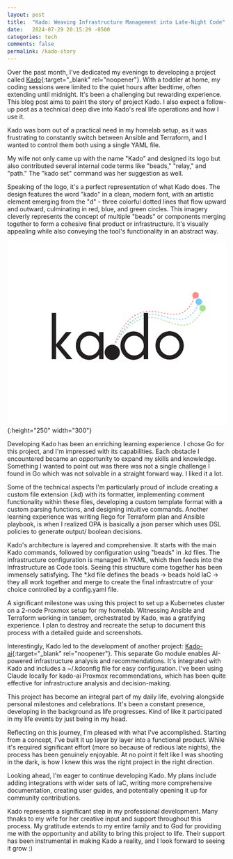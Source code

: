 ```yaml
---
layout: post
title:  "Kado: Weaving Infrastructure Management into Late-Night Code"
date:   2024-07-29 20:15:29 -0500
categories: tech
comments: false
permalink: /kado-story
---
```


Over the past month, I've dedicated my evenings to developing a project called [Kado](https://github.com/janpreet/kado){:target="_blank" rel="noopener"}. With a toddler at home, my coding sessions were limited to the quiet hours after bedtime, often extending until midnight. It's been a challenging but rewarding experience. This blog post aims to paint the story of project Kado. I also expect a follow-up post as a technical deep dive into Kado's real life operations and how I use it.

Kado was born out of a practical need in my homelab setup, as it was frustrating to constantly switch between Ansible and Terraform, and I wanted to control them both using a single YAML file.

My wife not only came up with the name "Kado" and designed its logo but also contributed several internal code terms like "beads," "relay," and "path." The "kado set" command was her suggestion as well.

Speaking of the logo, it's a perfect representation of what Kado does. The design features the word "kado" in a clean, modern font, with an artistic element emerging from the "d" - three colorful dotted lines that flow upward and outward, culminating in red, blue, and green circles. This imagery cleverly represents the concept of multiple "beads" or components merging together to form a cohesive final product or infrastructure. It's visually appealing while also conveying the tool's functionality in an abstract way.

![Kado logo](/assets/2024-07-29-kado-story/kado.png){:height="250" width="300"}

Developing Kado has been an enriching learning experience. I chose Go for this project, and I'm impressed with its capabilities. Each obstacle I encountered became an opportunity to expand my skills and knowledge. Something I wanted to point out was there was not a single challenge I found in Go which was not solvable in a straight forward way. I liked it a lot.

Some of the technical aspects I'm particularly proud of include creating a custom file extension (.kd) with its formatter, implementing comment functionality within these files, developing a custom template format with a custom parsing functions, and designing intuitive commands. Another learning experience was writing Rego for Terraform plan and Ansible playbook, is when I realized OPA is basically a json parser which uses DSL policies to generate output/ boolean decisions. 

Kado's architecture is layered and comprehensive. It starts with the main Kado commands, followed by configuration using "beads" in .kd files. The infrastructure configuration is managed in YAML, which then feeds into the Infrastructure as Code tools. Seeing this structure come together has been immensely satisfying. The *.kd file defines the beads -> beads hold IaC -> they all work together and merge to create the final infrastrcutre of your choice controlled by a config.yaml file.

A significant milestone was using this project to set up a Kubernetes cluster on a 2-node Proxmox setup for my homelab. Witnessing Ansible and Terraform working in tandem, orchestrated by Kado, was a gratifying experience. I plan to destroy and recreate the setup to document this process with a detailed guide and screenshots.

Interestingly, Kado led to the development of another project: [Kado-ai](https://pkg.go.dev/github.com/janpreet/kado-ai){:target="_blank" rel="noopener"}. This separate Go module enables AI-powered infrastructure analysis and recommendations. It's integrated with Kado and includes a ~/.kdconfig file for easy configuration. I've been using Claude locally for kado-ai Proxmox recommendations, which has been quite effective for infrastructure analysis and decision-making.

This project has become an integral part of my daily life, evolving alongside personal milestones and celebrations. It's been a constant presence, developing in the background as life progresses. Kind of like it participated in my life events by just being in my head.

Reflecting on this journey, I'm pleased with what I've accomplished. Starting from a concept, I've built it up layer by layer into a functional product. While it's required significant effort (more so because of redious late nights), the process has been genuinely enjoyable. At no point it felt like I was shooting in the dark, is how I knew this was the right project in the right direction.

Looking ahead, I'm eager to continue developing Kado. My plans include adding integrations with wider sets of IaC, writing more comprehensive documentation, creating user guides, and potentially opening it up for community contributions.

Kado represents a significant step in my professional development. Many thnaks to my wife for her creative input and support throughout this process. My gratitude extends to my entire family and to God for providing me with the opportunity and ability to bring this project to life. Their support has been instrumental in making Kado a reality, and I look forward to seeing it grow :)
